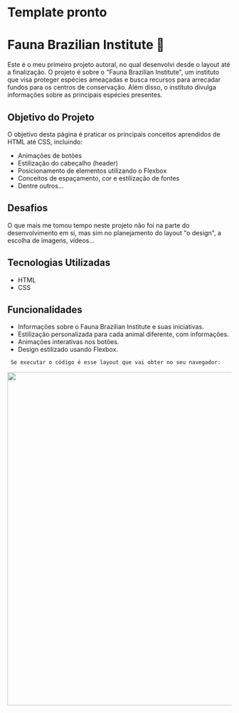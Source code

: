 # Template pronto

# Fauna Brazilian Institute 🐾

Este é o meu primeiro projeto autoral, no qual desenvolvi desde o layout até a finalização. O projeto é sobre o "Fauna Brazilian Institute", um instituto que visa proteger espécies ameaçadas e busca recursos para arrecadar fundos para os centros de conservação. Além disso, o instituto divulga informações sobre as principais espécies presentes.

## Objetivo do Projeto

O objetivo desta página é praticar os principais conceitos aprendidos de HTML até CSS, incluindo:
- Animações de botões
- Estilização do cabeçalho (header)
- Posicionamento de elementos utilizando o Flexbox
- Conceitos de espaçamento, cor e estilização de fontes
- Dentre outros...

## Desafios

O que mais me tomou tempo neste projeto não foi na parte do desenvolvimento em si, mas sim no planejamento do layout "o design", a escolha de imagens, vídeos...

## Tecnologias Utilizadas

- HTML
- CSS

## Funcionalidades

- Informações sobre o Fauna Brazilian Institute e suas iniciativas.
- Estilização personalizada para cada animal diferente, com informações.
- Animações interativas nos botões.
- Design estilizado usando Flexbox.


```bash
 Se executar o código é esse layout que vai obter no seu navegador:
```
<p align="center">
<img src="./src/img/readme-image/Presentation-fauna-institute.gif"  width="750"/>
</p>
